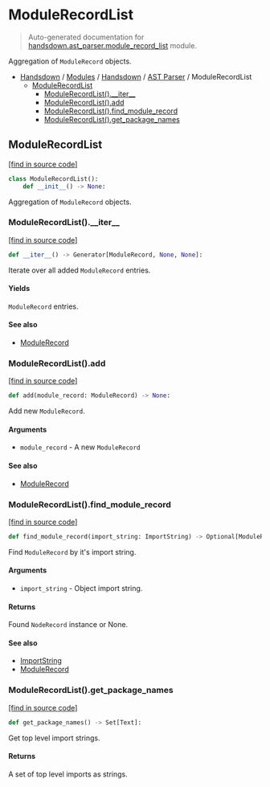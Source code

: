 # ModuleRecordList

> Auto-generated documentation for [handsdown.ast_parser.module_record_list](https://github.com/vemel/handsdown/blob/master/handsdown/ast_parser/module_record_list.py) module.

Aggregation of `ModuleRecord` objects.

- [Handsdown](../../README.md#-handsdown---python-documentation-generator) / [Modules](../../MODULES.md#modules) / [Handsdown](../index.md#handsdown) / [AST Parser](index.md#ast-parser) / ModuleRecordList
    - [ModuleRecordList](#modulerecordlist)
        - [ModuleRecordList().\_\_iter\_\_](#modulerecordlist__iter__)
        - [ModuleRecordList().add](#modulerecordlistadd)
        - [ModuleRecordList().find_module_record](#modulerecordlistfind_module_record)
        - [ModuleRecordList().get_package_names](#modulerecordlistget_package_names)

## ModuleRecordList

[[find in source code]](https://github.com/vemel/handsdown/blob/master/handsdown/ast_parser/module_record_list.py#L15)

```python
class ModuleRecordList():
    def __init__() -> None:
```

Aggregation of `ModuleRecord` objects.

### ModuleRecordList().\_\_iter\_\_

[[find in source code]](https://github.com/vemel/handsdown/blob/master/handsdown/ast_parser/module_record_list.py#L70)

```python
def __iter__() -> Generator[ModuleRecord, None, None]:
```

Iterate over all added `ModuleRecord` entries.

#### Yields

`ModuleRecord` entries.

#### See also

- [ModuleRecord](node_records/module_record.md#modulerecord)

### ModuleRecordList().add

[[find in source code]](https://github.com/vemel/handsdown/blob/master/handsdown/ast_parser/module_record_list.py#L59)

```python
def add(module_record: ModuleRecord) -> None:
```

Add new `ModuleRecord`.

#### Arguments

- `module_record` - A new `ModuleRecord`

#### See also

- [ModuleRecord](node_records/module_record.md#modulerecord)

### ModuleRecordList().find_module_record

[[find in source code]](https://github.com/vemel/handsdown/blob/master/handsdown/ast_parser/module_record_list.py#L26)

```python
def find_module_record(import_string: ImportString) -> Optional[ModuleRecord]:
```

Find `ModuleRecord` by it's import string.

#### Arguments

- `import_string` - Object import string.

#### Returns

Found `NodeRecord` instance or None.

#### See also

- [ImportString](../utils/import_string.md#importstring)
- [ModuleRecord](node_records/module_record.md#modulerecord)

### ModuleRecordList().get_package_names

[[find in source code]](https://github.com/vemel/handsdown/blob/master/handsdown/ast_parser/module_record_list.py#L49)

```python
def get_package_names() -> Set[Text]:
```

Get top level import strings.

#### Returns

A set of top level imports as strings.
